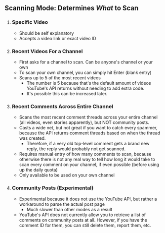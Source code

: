 ## Scanning Mode: Determines _What_ to Scan

1. ### Specific Video
   - Should be self explanatory
   - Accepts a video link or exact video ID

2. ### Recent Videos For a Channel
   - First asks for a channel to scan. Can be anyone's channel or your own
   - To scan your own channel, you can simply hit Enter (blank entry)
   - Scans up to 5 of the most recent videos
       - The number is 5 because that's the default amount of videos YouTube's API returns without needing to add extra code.
       - It's possible this can be increased later.

3. ### Recent Comments Across Entire Channel
   - Scans the most recent comment threads across your entire channel (all videos, even stories apparently), but NOT community posts.
   - Casts a wide net, but not great if you want to catch every spammer, because the API returns comment threads based on when the thread was created.
      - Therefore, if a very old top-level comment gets a brand new reply, the reply would probably not get scanned.
   - Requires manual entry of how many comments to scan, because otherwise there is not any real way to tell how long it would take to scan every comment on your channel, if even possible (before using up the daily quota)
   - Only available to be used on your own channel

4. ### Community Posts (Experimental)
   - Experimental because it does not use the YouTube API, but rather a workaround to parse the actual post page
      - Much slower than other modes as a result
   - YouTube's API does not currently allow you to retrieve a list of comments on community posts at all. However, if you have the comment ID for them, you can still delete them, report them, etc.